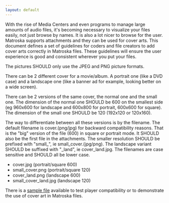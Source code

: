 ```yaml
---
layout: default
---
```


With the rise of Media Centers and even programs to manage large amounts of audio files, it's becoming necessary to visualize your files easily, not just browse by names. It is also a lot nicer to browse for the user. Matroska supports attachments and they can be used for cover arts. This document defines a set of guidelines for coders and file creators to add cover arts correctly in Matroska files. These guidelines will ensure the user experience is good and consistent wherever you put your files.

The pictures SHOULD only use the JPEG and PNG picture formats.

There can be 2 different cover for a movie/album. A portrait one (like a DVD case) and a landscape one (like a banner ad for example, looking better on a wide screen).

There can be 2 versions of the same cover, the normal one and the small one. The dimension of the normal one SHOULD be 600 on the smallest side (eg 960x600 for landscape and 600x800 for portrait, 600x600 for square). The dimension of the small one SHOULD be 120 (192x120 or 120x160).

The way to differentiate between all these versions is by the filename. The default filename is cover.(png/jpg) for backward compatibility reasons. That is the "big" version of the file (600) in square or portrait mode. It SHOULD also be the first file in the attachments. The smaller resolution SHOULD be prefixed with "small_", ie small_cover.(jpg/png). The landscape variant SHOULD be suffixed with "_land", ie cover_land.jpg. The filenames are case sensitive and SHOULD all be lower case.

*   cover.jpg (portrait/square 600)
*   small_cover.png (portrait/square 120)
*   cover_land.png (landscape 600)
*   small_cover_land.jpg (landscape 120)

There is a [sample file](https://sourceforge.net/projects/matroska/files/test_files/cover_art.mkv/download) available to test player compatibility or to demonstrate the use of cover art in Matroska files.